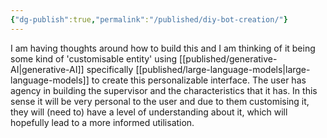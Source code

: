 ```yaml
---
{"dg-publish":true,"permalink":"/published/diy-bot-creation/"}
---
```


I am having thoughts around how to build this and I am thinking of it being some kind of 'customisable entity' using [[published/generative-AI\|generative-AI]] specifically [[published/large-language-models\|large-language-models]] to create this personalizable interface. The user has agency in building the supervisor and the characteristics that it has. In this sense it will be very personal to the user and due to them customising it, they will (need to) have a level of understanding about it, which will hopefully lead to a more informed utilisation.